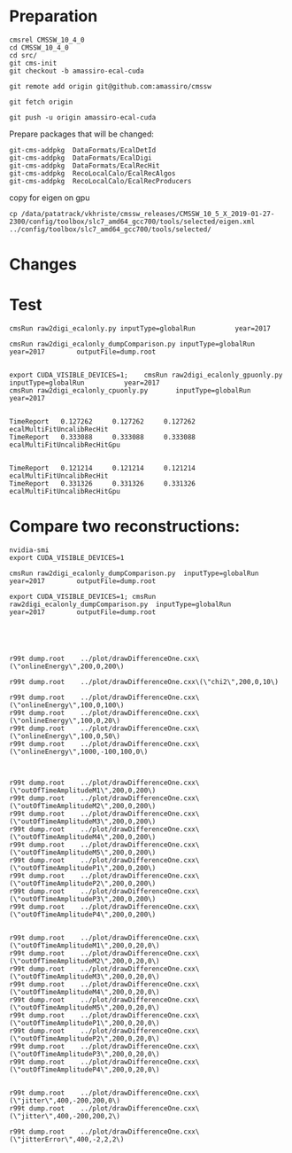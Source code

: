 Preparation
====


    cmsrel CMSSW_10_4_0
    cd CMSSW_10_4_0
    cd src/
    git cms-init
    git checkout -b amassiro-ecal-cuda

    git remote add origin git@github.com:amassiro/cmssw
    
    git fetch origin
    
    git push -u origin amassiro-ecal-cuda
    
    
Prepare packages that will be changed:
    
    git-cms-addpkg  DataFormats/EcalDetId
    git-cms-addpkg  DataFormats/EcalDigi
    git-cms-addpkg  DataFormats/EcalRecHit
    git-cms-addpkg  RecoLocalCalo/EcalRecAlgos
    git-cms-addpkg  RecoLocalCalo/EcalRecProducers


copy for eigen on gpu

    cp /data/patatrack/vkhriste/cmssw_releases/CMSSW_10_5_X_2019-01-27-2300/config/toolbox/slc7_amd64_gcc700/tools/selected/eigen.xml ../config/toolbox/slc7_amd64_gcc700/tools/selected/
    
    
    
Changes
====


Test
====

    cmsRun raw2digi_ecalonly.py inputType=globalRun          year=2017      

    cmsRun raw2digi_ecalonly_dumpComparison.py inputType=globalRun          year=2017        outputFile=dump.root
    

    export CUDA_VISIBLE_DEVICES=1;    cmsRun raw2digi_ecalonly_gpuonly.py       inputType=globalRun          year=2017    
    cmsRun raw2digi_ecalonly_cpuonly.py       inputType=globalRun          year=2017    
                                                   
    
    TimeReport   0.127262     0.127262     0.127262  ecalMultiFitUncalibRecHit
    TimeReport   0.333088     0.333088     0.333088  ecalMultiFitUncalibRecHitGpu
      

    TimeReport   0.121214     0.121214     0.121214  ecalMultiFitUncalibRecHit
    TimeReport   0.331326     0.331326     0.331326  ecalMultiFitUncalibRecHitGpu
    
    
Compare two reconstructions:
====

    nvidia-smi
    export CUDA_VISIBLE_DEVICES=1 

    cmsRun raw2digi_ecalonly_dumpComparison.py  inputType=globalRun          year=2017        outputFile=dump.root
    
    export CUDA_VISIBLE_DEVICES=1; cmsRun raw2digi_ecalonly_dumpComparison.py  inputType=globalRun          year=2017        outputFile=dump.root
    
    
    
    
    
    r99t dump.root    ../plot/drawDifferenceOne.cxx\(\"onlineEnergy\",200,0,200\)
    
    r99t dump.root    ../plot/drawDifferenceOne.cxx\(\"chi2\",200,0,10\)
    
    r99t dump.root    ../plot/drawDifferenceOne.cxx\(\"onlineEnergy\",100,0,100\)
    r99t dump.root    ../plot/drawDifferenceOne.cxx\(\"onlineEnergy\",100,0,20\)
    r99t dump.root    ../plot/drawDifferenceOne.cxx\(\"onlineEnergy\",100,0,50\)
    r99t dump.root    ../plot/drawDifferenceOne.cxx\(\"onlineEnergy\",1000,-100,100,0\)
    
    
    
    r99t dump.root    ../plot/drawDifferenceOne.cxx\(\"outOfTimeAmplitudeM1\",200,0,200\)
    r99t dump.root    ../plot/drawDifferenceOne.cxx\(\"outOfTimeAmplitudeM2\",200,0,200\)
    r99t dump.root    ../plot/drawDifferenceOne.cxx\(\"outOfTimeAmplitudeM3\",200,0,200\)
    r99t dump.root    ../plot/drawDifferenceOne.cxx\(\"outOfTimeAmplitudeM4\",200,0,200\)
    r99t dump.root    ../plot/drawDifferenceOne.cxx\(\"outOfTimeAmplitudeM5\",200,0,200\)
    r99t dump.root    ../plot/drawDifferenceOne.cxx\(\"outOfTimeAmplitudeP1\",200,0,200\)    
    r99t dump.root    ../plot/drawDifferenceOne.cxx\(\"outOfTimeAmplitudeP2\",200,0,200\)
    r99t dump.root    ../plot/drawDifferenceOne.cxx\(\"outOfTimeAmplitudeP3\",200,0,200\)
    r99t dump.root    ../plot/drawDifferenceOne.cxx\(\"outOfTimeAmplitudeP4\",200,0,200\)

    
    r99t dump.root    ../plot/drawDifferenceOne.cxx\(\"outOfTimeAmplitudeM1\",200,0,20,0\)
    r99t dump.root    ../plot/drawDifferenceOne.cxx\(\"outOfTimeAmplitudeM2\",200,0,20,0\)
    r99t dump.root    ../plot/drawDifferenceOne.cxx\(\"outOfTimeAmplitudeM3\",200,0,20,0\)
    r99t dump.root    ../plot/drawDifferenceOne.cxx\(\"outOfTimeAmplitudeM4\",200,0,20,0\)
    r99t dump.root    ../plot/drawDifferenceOne.cxx\(\"outOfTimeAmplitudeM5\",200,0,20,0\)
    r99t dump.root    ../plot/drawDifferenceOne.cxx\(\"outOfTimeAmplitudeP1\",200,0,20,0\)    
    r99t dump.root    ../plot/drawDifferenceOne.cxx\(\"outOfTimeAmplitudeP2\",200,0,20,0\)
    r99t dump.root    ../plot/drawDifferenceOne.cxx\(\"outOfTimeAmplitudeP3\",200,0,20,0\)
    r99t dump.root    ../plot/drawDifferenceOne.cxx\(\"outOfTimeAmplitudeP4\",200,0,20,0\)

    
    r99t dump.root    ../plot/drawDifferenceOne.cxx\(\"jitter\",400,-200,200,0\)
    r99t dump.root    ../plot/drawDifferenceOne.cxx\(\"jitter\",400,-200,200,2\)

    r99t dump.root    ../plot/drawDifferenceOne.cxx\(\"jitterError\",400,-2,2,2\)

    
    
    
    
    
    
    
    